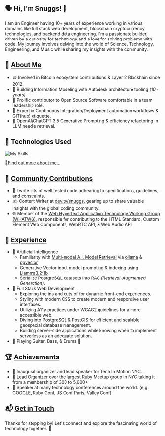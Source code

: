 ## 🗣️ Hi, I'm Snuggs! 👋

I am an Engineer having 10+ years of experience working in various domains like full stack web development, blockchain cryptocurrency technologies, and backend data engineering.
I'm a passionate builder, driven by a curiosity for technology and a love for solving problems with code.
My journey involves delving into the world of Science, Technology, Engineering, and Music while sharing my insights with the community.


## 👤 [About Me](https://docs.google.com/document/d/1dGptZT8R3mG69ifYAIBXp6TzMN0ZeLoxeh3QxWOPEl0)

- 🪙 Involved in Bitcoin ecosystem contributions & Layer 2 Blockhain since 2012.
- 🏢 Building Information Modeling with Autodesk architecture tooling _(10+ years)_
- 🔭 Prolific contributor to Open Source Software comfortable in a team leadership role.
- 🚀 Expert in Continuous Integration/Deployment automation workflows & GIT(hub) etiquette. 
- 🧠 OpenAI/ChatGPT 3.5 Generative Prompting & efficiency refactoring in LLM needle retrieval.

## 🤖 Technologies Used
  ![My Skills](https://skillicons.dev/icons?i=html,css,tailwind,js,nodejs,npm,vue,react,express,ruby,rails,postgres,docker,aws,nginx,linux,bash,vim,git)

[📜Find out more about me...](https://docs.google.com/document/d/1dGptZT8R3mG69ifYAIBXp6TzMN0ZeLoxeh3QxWOPEl0)

## 👥 [Community Contributions](https://youtube.com/watch?v=A5ad52AogJ8)
- 📝 I write lots of well tested code adhearing to specifications, guidelines, and constraints.
- ✍️ Content Writer at [dev.to/snuggs](https://dev.to/snuggs), gearing up to share valuable insights with the global coding community.
- 🌐 Member of the [Web Hypertext Application Technology Working Group (WHATWG)](https://whatwg.org), responsible for contributing to the HTML Standard, Custom Element Web Components, WebRTC API, & Web Audio API.

## 🌱 [Experience](https://www.linkedin.com/in/devpunks)

- 🧠 Artificial Intelligence
  - Familiarity with [Multi-modal A.I. Model Retrieval](https://llama.com/docs/model-cards-and-prompt-formats/llama3_2) via [ollama](https://ollama.com/library/llama3.2:1b) & [pgvector](https://github.com/pgvector/pgvector)
  - Generative Vector input model prompting & indexing using [Llamma3.2:1b](https://analyticsvidhya.com/blog/2024/09/llama-3-2-models/#h-llama-3-2-1b-and-3b-text-models)
  - Serialize PostgreSQL datasets into RAG _(Retrieval-Augmented Generation)_.
- 🚀 Full Stack Web Development
  - Exploring the ins and outs of for dynamic front-end experiences.
  - Styling with modern CSS to create modern and responsive user interfaces.
  - Utilizing A11y practices under WCAG2 guidelines for a more accessible web.
  - Diving into PostgreSQL & PostGIS for efficient and scalable geospacial database management.
  - Building server-side applications while knowing when to implement serverless as an adequate solution.
- 🎸 Playing Guitar, Bass, & Drums 🥁

 ## 🏆 [Achievements](https://github.com/snuggs?tab=achievements)

- 🌟 Inaugural organizer and lead speaker for Tech In Motion NYC.
- 🌟 Lead Organizer over the largest Ruby Meetup group in NYC taking it from a membership of 300 to 5,000+
- 🌟 Speaker at many technology conferences around the world. (e.g. GOOGLE, Ruby Conf, JS Conf Paris, Valley Conf)


## 📬 [Get in Touch](mailto:rashaunstovall@gmail.com?subject=Hi!%20I%20found%20you%20on%20Github.)


Thanks for stopping by!
Let's connect and explore the fascinating world of technology together. 🚀

<!--
Here are some ideas to get you started:

- 🔭 I’m currently working on ...
- 🌱 I’m currently learning ...
- 👯 I’m looking to collaborate on ...
- 🤔 I’m looking for help with ...
- 💬 Ask me about ...
- 📫 How to reach me: ...
- 😄 Pronouns: ...
- ⚡ Fun fact: ...
-->
